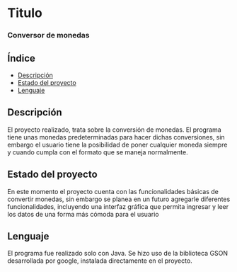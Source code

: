 # Titulo
### Conversor de monedas

## Índice
- [Descripción](#descripción)
- [Estado del proyecto](#Estadodelproyecto)
- [Lenguaje](#Lenguaje)

## Descripción
El proyecto realizado, trata sobre la conversión de monedas. El programa tiene unas monedas predeterminadas para hacer dichas conversiones, sin embargo el usuario tiene la posibilidad de poner cualquier moneda siempre y cuando cumpla con el formato que se maneja normalmente. 

## Estado del proyecto
En este momento el proyecto cuenta con las funcionalidades básicas de convertir monedas, sin embargo se planea en un futuro agregarle diferentes funcionalidades, incluyendo una interfaz gráfica que permita ingresar y leer los datos de una forma más cómoda para el usuario

## Lenguaje
El programa fue realizado solo con Java. Se hizo uso de la biblioteca GSON desarrollada por google, instalada directamente en el proyecto.
